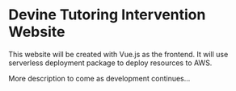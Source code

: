 # Devine Tutoring Intervention Website

This website will be created with Vue.js as the frontend. It will use serverless deployment package to deploy resources to AWS.

More description to come as development continues...
